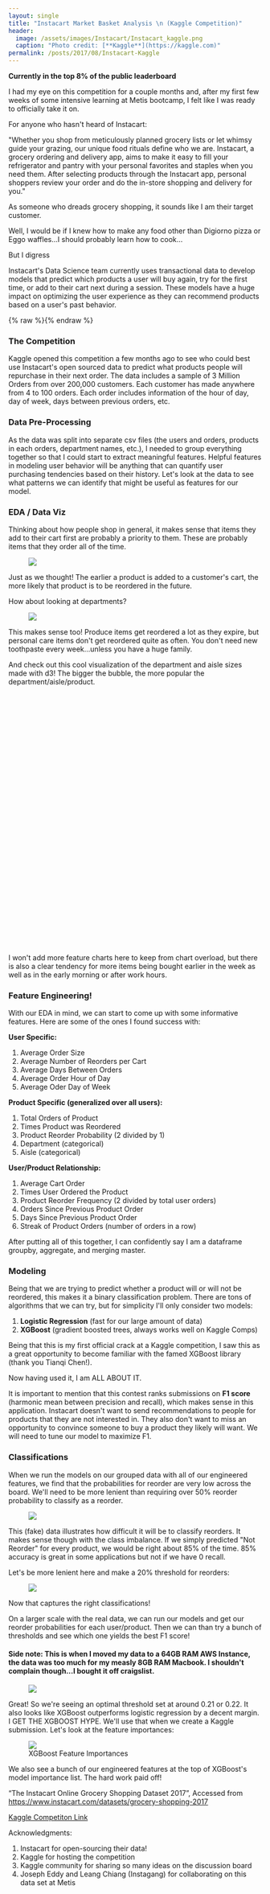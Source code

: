 ```yaml
---
layout: single
title: "Instacart Market Basket Analysis \n (Kaggle Competition)"
header:
  image: /assets/images/Instacart/Instacart_kaggle.png
  caption: "Photo credit: [**Kaggle**](https://kaggle.com)"
permalink: /posts/2017/08/Instacart-Kaggle
---
```


**Currently in the top 8% of the public leaderboard**

I had my eye on this competition for a couple months and, after my first few weeks of some intensive learning at Metis bootcamp, I felt like I was ready to officially take it on.

For anyone who hasn't heard of Instacart:

"Whether you shop from meticulously planned grocery lists or let whimsy guide your grazing, our unique food rituals define who we are. Instacart, a grocery ordering and delivery app, aims to make it easy to fill your refrigerator and pantry with your personal favorites and staples when you need them. After selecting products through the Instacart app, personal shoppers review your order and do the in-store shopping and delivery for you."

As someone who dreads grocery shopping, it sounds like I am their target customer.

Well, I would be if I knew how to make any food other than Digiorno pizza or Eggo waffles...I should probably learn how to cook...

But I digress

Instacart's Data Science team currently uses transactional data to develop models that predict which products a user will buy again, try for the first time, or add to their cart next during a session. These models have a huge impact on optimizing the user experience as they can recommend products based on a user's past behavior.

{% raw %}<img src="/assets/images/Instacart/app_pic.png" alt="" class="full">{% endraw %}

### The Competition

Kaggle opened this competition a few months ago to see who could best use Instacart's open sourced data to predict what products people will repurchase in their next order. The data includes a sample of 3 Million Orders from over 200,000 customers. Each customer has made anywhere from 4 to 100 orders. Each order includes information of the hour of day, day of week, days between previous orders, etc.

### Data Pre-Processing

As the data was split into separate csv files (the users and orders, products in each orders, department names, etc.), I needed to group everything together so that I could start to extract meaningful features. Helpful features in modeling user behavior will be anything that can quantify user purchasing tendencies based on their history. Let's look at the data to see what patterns we can identify that might be useful as features for our model.

### EDA / Data Viz

Thinking about how people shop in general, it makes sense that items they add to their cart first are probably a priority to them. These are probably items that they order all of the time.


<figure>
  <a href="/assets/images/Instacart/cart_reorder.png"><img src="/assets/images/Instacart/cart_reorder.png"></a>
</figure>

Just as we thought! The earlier a product is added to a customer's cart, the more likely that product is to be reordered in the future.

How about looking at departments?

<figure>
  <a href="/assets/images/Instacart/department_reorder.png"><img src="/assets/images/Instacart/department_reorder.png"></a>
</figure>

This makes sense too! Produce items get reordered a lot as they expire, but personal care items don't get reordered quite as often. You don't need new toothpaste every week...unless you have a huge family.

And check out this cool visualization of the department and aisle sizes made with d3! The bigger the bubble, the more popular the department/aisle/product.

<meta charset="utf-8">
<style>

.svg {
  display: block;
  margin: auto;
  border: 1px solid gray;
}

.node {
  cursor: pointer;
}

.node:hover {
  stroke: #000;
  stroke-width: 1.5px;
}

.node--leaf {
  fill: white;
}

.label {
  font: 18px "Helvetica Neue", Helvetica, Arial, sans-serif;
  fill: black;
  text-anchor: middle;
  text-shadow: 0 1px 0 #fff, 1px 0 0 #fff, -1px 0 0 #fff, 0 -1px 0 #fff;
}

.label,
.node--root,
.node--leaf {
  pointer-events: none;
}

</style>

<svg width="960" height="960"></svg>
<script src="https://d3js.org/d3.v4.min.js"></script>
<script>

var svg = d3.select("svg"),
    margin = 20,
    diameter = +svg.attr("width"),
    g = svg.append("g").attr("transform", "translate(" + diameter / 2 + "," + diameter / 2 + ")");

var color = d3.scaleLinear()
    .domain([-1, 5])
    //.range(["hsl(152,80%,80%)", "hsl(228,30%,40%)"])
    .range(["green", "white"])
    .interpolate(d3.interpolateHcl);

var pack = d3.pack()
    .size([diameter - margin, diameter - margin])
    .padding(2);

d3.json("/assets/images/Instacart/less_food_circles.json", function(error, root) {
  if (error) throw error;

  root = d3.hierarchy(root)
      .sum(function(d) { return d.size; })
      .sort(function(a, b) { return b.value - a.value; });

  var focus = root,
      nodes = pack(root).descendants(),
      view;

  var circle = g.selectAll("circle")
    .data(nodes)
    .enter().append("circle")
      .attr("class", function(d) { return d.parent ? d.children ? "node" : "node node--leaf" : "node node--root"; })
      .style("fill", function(d) { return d.children ? color(d.depth) : null; })
      .on("click", function(d) { if (focus !== d) zoom(d), d3.event.stopPropagation(); });

  var text = g.selectAll("text")
    .data(nodes)
    .enter().append("text")
      .attr("class", "label")
      .style("fill-opacity", function(d) { return d.parent === root ? 1 : 0; })
      .style("display", function(d) { return d.parent === root ? "inline" : "none"; })
      .text(function(d) { return d.data.name; });
      //.style("font-size", function(d) { return Math.min(2 * d.r, (2 * d.r - 8) / this.getComputedTextLength() * 10) + "px"; });


  var node = g.selectAll("circle,text");

  svg
      .style("background", color(-1))
      .on("click", function() { zoom(root); });

  zoomTo([root.x, root.y, root.r * 2 + margin]);

  function zoom(d) {
    var focus0 = focus; focus = d;

    var transition = d3.transition()
        .duration(d3.event.altKey ? 7500 : 2000)
        .tween("zoom", function(d) {
          var i = d3.interpolateZoom(view, [focus.x, focus.y, focus.r * 2 + margin]);
          return function(t) { zoomTo(i(t)); };
        });

    transition.selectAll("text")
      .filter(function(d) { return d.parent === focus || this.style.display === "inline"; })
        .style("fill-opacity", function(d) { return d.parent === focus ? 1 : 0; })
        .on("start", function(d) { if (d.parent === focus) this.style.display = "inline"; })
        .on("end", function(d) { if (d.parent !== focus) this.style.display = "none"; });
  }

  function zoomTo(v) {
    var k = diameter / v[2]; view = v;
    node.attr("transform", function(d) { return "translate(" + (d.x - v[0]) * k + "," + (d.y - v[1]) * k + ")"; });
    circle.attr("r", function(d) { return d.r * k; });
  }
});

</script>

I won't add more feature charts here to keep from chart overload, but there is also a clear tendency for more items being bought earlier in the week as well as in the early morning or after work hours.

### Feature Engineering!

With our EDA in mind, we can start to come up with some informative features. Here are some of the ones I found success with:

**User Specific:**

1. Average Order Size
2. Average Number of Reorders per Cart
3. Average Days Between Orders
4. Average Order Hour of Day
5. Average Oder Day of Week

**Product Specific (generalized over all users):**

1. Total Orders of Product
2. Times Product was Reordered
3. Product Reorder Probability (2 divided by 1)
4. Department (categorical)
5. Aisle (categorical)

**User/Product Relationship:**

1. Average Cart Order
2. Times User Ordered the Product
3. Product Reorder Frequency (2 divided by total user orders)
4. Orders Since Previous Product Order
5. Days Since Previous Product Order
6. Streak of Product Orders (number of orders in a row)

After putting all of this together, I can confidently say I am a dataframe groupby, aggregate, and merging master.

### Modeling

Being that we are trying to predict whether a product will or will not be reordered, this makes it a binary classification problem. There are tons of algorithms that we can try, but for simplicity I'll only consider two models:

1. **Logistic Regression** (fast for our large amount of data)
2. **XGBoost** (gradient boosted trees, always works well on Kaggle Comps)

Being that this is my first official crack at a Kaggle competition, I saw this as a great opportunity to become familiar with the famed XGBoost library (thank you Tianqi Chen!).

Now having used it, I am ALL ABOUT IT.

It is important to mention that this contest ranks submissions on **F1 score** (harmonic mean between precision and recall), which makes sense in this application. Instacart doesn't want to send recommendations to people for products that they are not interested in. They also don't want to miss an opportunity to convince someone to buy a product they likely will want. We will need to tune our model to maximize F1.

### Classifications

When we run the models on our grouped data with all of our engineered features, we find that the probabilities for reorder are very low across the board. We'll need to be more lenient than requiring over 50% reorder probability to classify as a reorder.

<figure>
  <a href="/assets/images/Instacart/proba_1.png"><img src="/assets/images/Instacart/proba_1.png"></a>
</figure>

This (fake) data illustrates how difficult it will be to classify reorders. It makes sense though with the class imbalance. If we simply predicted "Not Reorder" for every product, we would be right about 85% of the time. 85% accuracy is great in some applications but not if we have 0 recall.

Let's be more lenient here and make a 20% threshold for reorders:

<figure>
  <a href="/assets/images/Instacart/proba_2.png"><img src="/assets/images/Instacart/proba_2.png"></a>
</figure>

Now that captures the right classifications!

On a larger scale with the real data, we can run our models and get our reorder probabilities for each user/product. Then we can than try a bunch of thresholds and see which one yields the best F1 score!

#### Side note: This is when I moved my data to a 64GB RAM AWS Instance, the data was too much for my measly 8GB RAM Macbook. I shouldn't complain though...I bought it off craigslist.

<figure>
    <a href="/assets/images/Instacart/thres_f1.png"><img src="/assets/images/Instacart/thres_f1.png"></a>
</figure>

Great! So we're seeing an optimal threshold set at around 0.21 or 0.22. It also looks like XGBoost outperforms logistic regression by a decent margin. I GET THE XGBOOST HYPE. We'll use that when we create a Kaggle submission. Let's look at the feature importances:

<figure>
    <a href="/assets/images/Instacart/feature_imp.png"><img src="/assets/images/Instacart/feature_imp.png"></a>
    <figcaption>XGBoost Feature Importances</figcaption>
</figure>

We also see a bunch of our engineered features at the top of XGBoost's model importance list. The hard work paid off!







“The Instacart Online Grocery Shopping Dataset 2017”, Accessed from https://www.instacart.com/datasets/grocery-shopping-2017

[Kaggle Competiton Link](https://www.kaggle.com/c/instacart-market-basket-analysis)

Acknowledgments:

1. Instacart for open-sourcing their data!
2. Kaggle for hosting the competition
3. Kaggle community for sharing so many ideas on the discussion board
4. Joseph Eddy and Leang Chiang (Instagang) for collaborating on this data set at Metis
